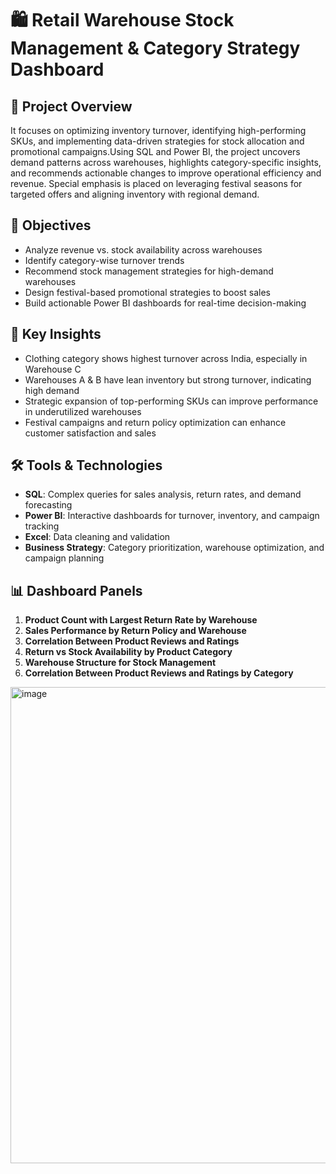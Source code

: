
# 🛍️ Retail Warehouse Stock Management & Category Strategy Dashboard

## 📌 Project Overview
 
It focuses on optimizing inventory turnover, identifying high-performing SKUs, and implementing data-driven strategies 
for stock allocation and promotional campaigns.Using SQL and Power BI, the project uncovers demand patterns across warehouses, 
highlights category-specific insights, and recommends actionable changes to improve operational efficiency and revenue. 
Special emphasis is placed on leveraging festival seasons for targeted offers and aligning inventory with regional demand.


## 🎯 Objectives
- Analyze revenue vs. stock availability across warehouses
- Identify category-wise turnover trends
- Recommend stock management strategies for high-demand warehouses
- Design festival-based promotional strategies to boost sales
- Build actionable Power BI dashboards for real-time decision-making

## 🧠 Key Insights
- Clothing category shows highest turnover across India, especially in Warehouse C
- Warehouses A & B have lean inventory but strong turnover, indicating high demand
- Strategic expansion of top-performing SKUs can improve performance in underutilized warehouses
- Festival campaigns and return policy optimization can enhance customer satisfaction and sales

## 🛠️ Tools & Technologies
- **SQL**: Complex queries for sales analysis, return rates, and demand forecasting
- **Power BI**: Interactive dashboards for turnover, inventory, and campaign tracking
- **Excel**: Data cleaning and validation
- **Business Strategy**: Category prioritization, warehouse optimization, and campaign planning

## 📊 Dashboard Panels
1. **Product Count with Largest Return Rate by Warehouse**
2. **Sales Performance by Return Policy and Warehouse**
3. **Correlation Between Product Reviews and Ratings**
4. **Return vs Stock Availability by Product Category**
5. **Warehouse Structure for Stock Management**
6. **Correlation Between Product Reviews and Ratings by Category**

  
<img width="1527" height="762" alt="image" src="https://github.com/user-attachments/assets/19edf6d3-e95b-4d6d-a499-e25ec2830212" />


